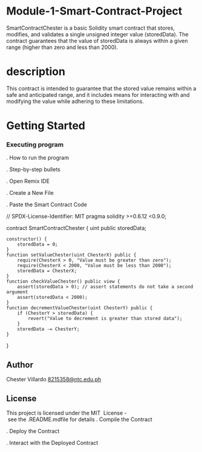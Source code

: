 # Module-1-Smart-Contract-Project


SmartContractChester is a basic Solidity smart contract that stores, modifies, and validates a single unsigned integer value (storedData). The contract guarantees that the value of storedData is always within a given range (higher than zero and less than 2000).

# description 

This contract is intended to guarantee that the stored value remains within a safe and anticipated range, and it includes means for interacting with and modifying the value while adhering to these limitations.

# Getting Started

### Executing program 

. How to run the program

. Step-by-step bullets


. Open Remix IDE

. Create a New File

. Paste the Smart Contract Code


// SPDX-License-Identifier: MIT
pragma solidity >=0.6.12 <0.9.0;

contract SmartContractChester {
    uint public storedData;

    constructor() {
        storedData = 0;
    }
    function setValueChester(uint ChesterX) public {
        require(ChesterX > 0, "Value must be greater than zero");
        require(ChesterX < 2000, "Value must be less than 2000");
        storedData = ChesterX;
    }
    function checkValueChester() public view {
        assert(storedData > 0); // assert statements do not take a second argument
        assert(storedData < 2000);
    }
    function decrementValueChester(uint ChesterY) public {
        if (ChesterY > storedData) {
            revert("Value to decrement is greater than stored data");
        }
        storedData -= ChesterY;
    }
}

## Author 
Chester Villardo
8215358@ntc.edu.ph

## License  
 This project is licensed under the MIT  License - see the .README.mdfile for details
. Compile the Contract

. Deploy the Contract

. Interact with the Deployed Contract


